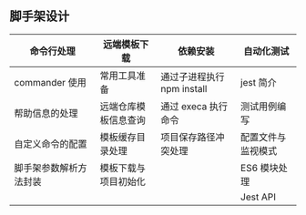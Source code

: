## 脚手架设计

| 命令行处理             | 远端模板下载         | 依赖安装                   | 自动化测试         |
| ---------------------- | -------------------- | -------------------------- | ------------------ |
| commander 使用         | 常用工具准备         | 通过子进程执行 npm install | jest 简介          |
| 帮助信息的处理         | 远端仓库模板信息查询 | 通过 execa 执行命令        | 测试用例编写       |
| 自定义命令的配置       | 模板缓存目录处理     | 项目保存路径冲突处理       | 配置文件与监视模式 |
| 脚手架参数解析方法封装 | 模板下载与项目初始化 |                            | ES6 模块处理       |
|                        |                      |                            | Jest API           |
